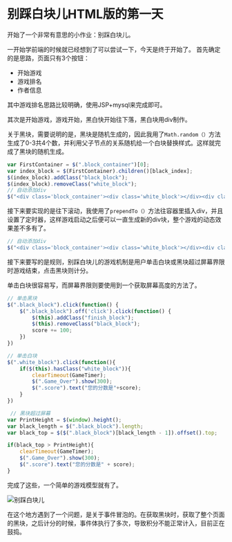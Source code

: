 # 别踩白块儿HTML版的第一天

开始了一个非常有意思的小作业：别踩白块儿。

一开始学前端的时候就已经想到了可以尝试一下，今天是终于开始了。
首先确定的是思路，页面只有3个按钮：
- 开始游戏
- 游戏排名
- 作者信息

其中游戏排名思路比较明确，使用JSP+mysql来完成即可。

其次是开始游戏，游戏开始，黑白快开始往下落，黑白块用div制作。

关于黑块，需要说明的是，黑块是随机生成的，因此我用了`Math.random（）`方法生成了0-3共4个数，并利用父子节点的关系随机给一个白块替换样式。这样就完成了黑块的随机生成。
~~~js
var FirstContainer = $(".block_container")[0];
var index_block = $(FirstContainer).children()[black_index];
$(index_block).addClass("black_block");
$(index_block).removeClass("white_block");
// 自动添加div
$("<div class='block_container'><div class='white_block'></div><div class='white_block'></div><div class='white_block'></div><div class='white_block'></div></div>").prependTo(".GameFream");  
~~~

接下来要实现的是往下滚动，我使用了`prependTo（）`方法往容器里插入div，并且设置了定时器，这样游戏启动之后便可以一直生成新的div块，整个游戏的动态效果差不多有了。

~~~js
// 自动添加div
$("<div class='block_container'><div class='white_block'></div><div class='white_block'></div><div class='white_block'></div><div class='white_block'></div></div>").prependTo(".GameFream");  
~~~

接下来要写的是规则，别踩白块儿的游戏机制是用户单击白块或黑块超过屏幕界限时游戏结束，点击黑块则计分。

单击白块很容易写，而屏幕界限则要使用到一个获取屏幕高度的方法了。

~~~js
// 单击黑块
$(".black_block").click(function() {
    $(".black_block").off('click').click(function() {
        $(this).addClass("finish_block");
        $(this).removeClass("black_block");
        score += 100;
    })
})

// 单击白块
$(".white_block").click(function(){
    if($(this).hasClass("white_block")){
        clearTimeout(GameTimer);
        $(".Game_Over").show(300);
        $(".score").text("您的分数是"+score);
    }
})

 // 黑块超过屏幕
var PrintHeight = $(window).height();
var black_length = $(".black_block").length;
var black_top = $($(".black_block")[black_length - 1]).offset().top;

if(black_top > PrintHeight){
    clearTimeout(GameTimer);
    $(".Game_Over").show(300);
    $(".score").text("您的分数是" + score);
}
~~~

完成了这些，一个简单的游戏模型就有了。

![别踩白块儿](https://upload-images.jianshu.io/upload_images/13085799-8b785d274c4f710a.gif?imageMogr2/auto-orient/strip)

在这个地方遇到了一个问题，是关于事件冒泡的。在获取黑块时，获取了整个页面的黑块，之后计分的时候，事件体执行了多次，导致积分不能正常计入，目前正在鼓捣。
